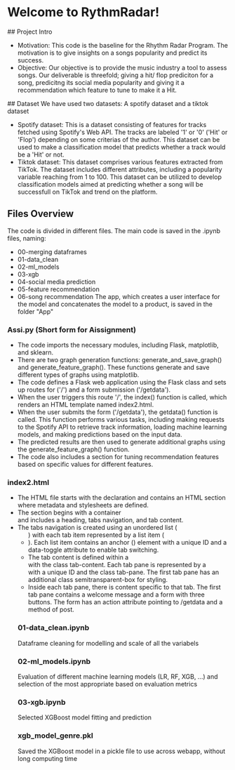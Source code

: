 # Welcome to RythmRadar!

## Project Intro
- Motivation: This code is the baseline for the Rhythm Radar Program. The motivation is to give insights on a songs popularity and predict its success. 
- Objective: Our objective is to provide the music industry a tool to assess songs. Our deliverable is threefold; giving a hit/ flop prediciton for a song, predicitng its social media popularity and giving it a recommendation which feature to tune to make it a Hit.

## Dataset
We have used two datasets: A spotify dataset and a tiktok dataset
- Spotify dataset: This is a dataset consisting of features for tracks fetched using Spotify's Web API. The tracks are labeled '1' or '0' ('Hit' or 'Flop') depending on some criterias of the author.
	This dataset can be used to make a classification model that predicts whether a track would be a 'Hit' or not.
- Tiktok dataset: This dataset comprises various features extracted from TikTok. The dataset includes different attributes, including a popularity variable reaching from 1 to 100. This dataset can be utilized to develop classification models aimed at predicting whether a song will be successfull on TikTok and trend on the platform. 
	
## Files Overview
The code is divided in different files. The main code is saved in the .ipynb files, naming:
- 00-merging dataframes
- 01-data_clean
- 02-ml_models
- 03-xgb
- 04-social media prediction
- 05-feature recommendation
- 06-song recommendation
The app, which creates a user interface for the model and concatenates the model to a product, is saved in the folder "App"

### Assi.py (Short form for Aissignment)
- The code imports the necessary modules, including Flask, matplotlib, and sklearn.
- There are two graph generation functions: generate_and_save_graph() and generate_feature_graph(). These functions generate and save different types of graphs using matplotlib.
- The code defines a Flask web application using the Flask class and sets up routes for ('/') and a form submission ('/getdata').
- When the user triggers this route '/', the index() function is called, which renders an HTML template named index2.html.
- When the user submits the form ('/getdata'), the getdata() function is called. This function performs various tasks, including making requests to the Spotify API to retrieve track information, loading machine learning models, and making predictions based on the input data.
- The predicted results are then used to generate additional graphs using the generate_feature_graph() function.
- The code also includes a section for tuning recommendation features based on specific values for different features.
### index2.html
- The HTML file starts with the <!DOCTYPE html> declaration and contains an HTML <head> section where metadata and stylesheets are defined.
- The <body> section begins with a container <div> and includes a heading, tabs navigation, and tab content.
- The tabs navigation is created using an unordered list (<ul>) with each tab item represented by a list item (<li>). Each list item contains an anchor (<a>) element with a unique ID and a data-toggle attribute to enable tab switching.
- The tab content is defined within a <div> with the class tab-content. Each tab pane is represented by a <div> with a unique ID and the class tab-pane. The first tab pane has an additional class semitransparent-box for styling.
- Inside each tab pane, there is content specific to that tab. The first tab pane contains a welcome message and a form with three buttons. The form has an action attribute pointing to /getdata and a method of post.
### 01-data_clean.ipynb
Dataframe cleaning for modelling and scale of all the variabels
### 02-ml_models.ipynb
Evaluation of different machine learning models (LR, RF, XGB, ...) and selection of the most appropriate based on evaluation metrics
### 03-xgb.ipynb
Selected XGBoost model fitting and prediction
### xgb_model_genre.pkl
Saved the XGBoost model in a pickle file to use across webapp, without long computing time
